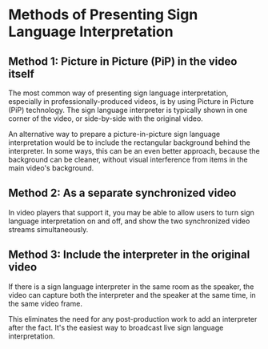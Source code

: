 # Methods of Presenting Sign Language Interpretation

## Method 1: Picture in Picture (PiP) in the video itself

The most common way of presenting sign language interpretation, especially in professionally-produced videos, is by using Picture in Picture (PiP) technology. The sign language interpreter is typically shown in one corner of the video, or side-by-side with the original video.

An alternative way to prepare a picture-in-picture sign language interpretation would be to include the rectangular background behind the interpreter. In some ways, this can be an even better approach, because the background can be cleaner, without visual interference from items in the main video's background.

## Method 2: As a separate synchronized video

In video players that support it, you may be able to allow users to turn sign language interpretation on and off, and show the two synchronized video streams simultaneously.

## Method 3: Include the interpreter in the original video

If there is a sign language interpreter in the same room as the speaker, the video can capture both the interpreter and the speaker at the same time, in the same video frame.

This eliminates the need for any post-production work to add an interpreter after the fact. It's the easiest way to broadcast live sign language interpretation.